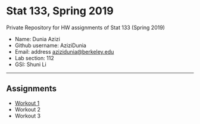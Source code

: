# Stat 133, Spring 2019

Private Repository for HW assignments of Stat 133 (Spring 2019)

- Name: Dunia Azizi
- Github username: AziziDunia
- Email: address azizidunia@berkeley.edu
- Lab section: 112
- GSI: Shuni Li

-----

## Assignments

- [Workout 1](workout1)
- Workout 2
- Workout 3


